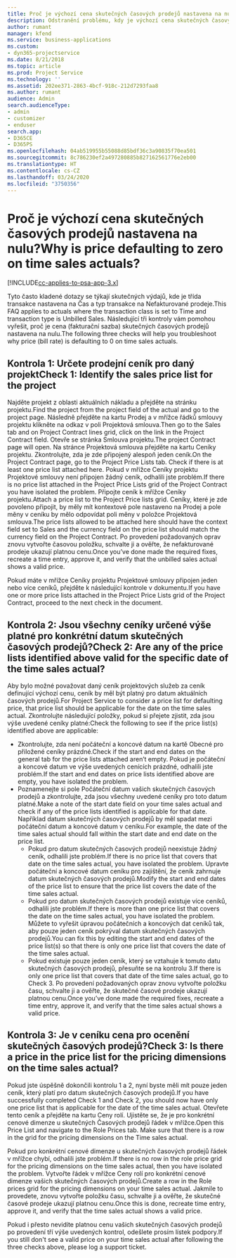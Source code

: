 ```yaml
---
title: Proč je výchozí cena skutečných časových prodejů nastavena na nulu?
description: Odstranění problému, kdy je výchozí cena skutečných časových prodejů nastavena na nulu.
author: rumant
manager: kfend
ms.service: business-applications
ms.custom:
- dyn365-projectservice
ms.date: 8/21/2018
ms.topic: article
ms.prod: Project Service
ms.technology: ''
ms.assetid: 202ee371-2863-4bcf-918c-212d7293faa8
ms.author: rumant
audience: Admin
search.audienceType:
- admin
- customizer
- enduser
search.app:
- D365CE
- D365PS
ms.openlocfilehash: 04ab519955b55088d85bdf36c3a90835f70ea501
ms.sourcegitcommit: 8c786230ef2a497280885b827162561776e2eb00
ms.translationtype: HT
ms.contentlocale: cs-CZ
ms.lasthandoff: 03/24/2020
ms.locfileid: "3750356"
---
```

# <a name="why-is-price-defaulting-to-zero-on-time-sales-actuals"></a><span data-ttu-id="2cdf9-103">Proč je výchozí cena skutečných časových prodejů nastavena na nulu?</span><span class="sxs-lookup"><span data-stu-id="2cdf9-103">Why is price defaulting to zero on time sales actuals?</span></span>

[!INCLUDE[cc-applies-to-psa-app-3.x](../includes/cc-applies-to-psa-app-3x.md)]

<span data-ttu-id="2cdf9-104">Tyto často kladené dotazy se týkají skutečných výdajů, kde je třída transakce nastavena na Čas a typ transakce na Nefakturované prodeje.</span><span class="sxs-lookup"><span data-stu-id="2cdf9-104">This FAQ applies to actuals where the transaction class is set to Time and transaction type is Unbilled Sales.</span></span> <span data-ttu-id="2cdf9-105">Následující tři kontroly vám pomohou vyřešit, proč je cena (fakturační sazba) skutečných časových prodejů nastavena na nulu.</span><span class="sxs-lookup"><span data-stu-id="2cdf9-105">The following three checks will help you troubleshoot why price (bill rate) is defaulting to 0 on time sales actuals.</span></span>

## <a name="check-1-identify-the-sales-price-list-for-the-project"></a><span data-ttu-id="2cdf9-106">Kontrola 1: Určete prodejní ceník pro daný projekt</span><span class="sxs-lookup"><span data-stu-id="2cdf9-106">Check 1: Identify the sales price list for the project</span></span>

<span data-ttu-id="2cdf9-107">Najděte projekt z oblasti aktuálních nákladu a přejděte na stránku projektu.</span><span class="sxs-lookup"><span data-stu-id="2cdf9-107">Find the project from the project field of the actual and go to the project page.</span></span> <span data-ttu-id="2cdf9-108">Následně přejděte na kartu Prodej a v mřížce řádků smlouvy projektu klikněte na odkaz v poli Projektová smlouva.</span><span class="sxs-lookup"><span data-stu-id="2cdf9-108">Then go to the Sales tab and on Project Contract lines grid, click on the link in the Project Contract field.</span></span> <span data-ttu-id="2cdf9-109">Otevře se stránka Smlouva projektu.</span><span class="sxs-lookup"><span data-stu-id="2cdf9-109">The project Contract page will open.</span></span> <span data-ttu-id="2cdf9-110">Na stránce Projektová smlouva přejděte na kartu Ceníky projektu. Zkontrolujte, zda je zde připojený alespoň jeden ceník.</span><span class="sxs-lookup"><span data-stu-id="2cdf9-110">On the Project Contract page, go to the Project Price Lists tab. Check if there is at least one price list attached here.</span></span> <span data-ttu-id="2cdf9-111">Pokud v mřížce Ceníky projektu Projektové smlouvy není připojen žádný ceník, odhalili jste problém.</span><span class="sxs-lookup"><span data-stu-id="2cdf9-111">If there is no price list attached in the Project Price Lists grid of the Project Contract you have isolated the problem.</span></span> <span data-ttu-id="2cdf9-112">Připojte ceník k mřížce Ceníky projektu.</span><span class="sxs-lookup"><span data-stu-id="2cdf9-112">Attach a price list to the Project Price lists grid.</span></span> <span data-ttu-id="2cdf9-113">Ceníky, které je zde povoleno připojit, by měly mít kontextové pole nastaveno na Prodej a pole měny v ceníku by mělo odpovídat poli měny v položce Projektová smlouva.</span><span class="sxs-lookup"><span data-stu-id="2cdf9-113">The price lists allowed to be attached here should have the context field set to Sales and the currency field on the price list should match the currency field on the Project Contract.</span></span> <span data-ttu-id="2cdf9-114">Po provedení požadovaných oprav znovu vytvořte časovou položku, schvalte ji a ověřte, že nefakturované prodeje ukazují platnou cenu.</span><span class="sxs-lookup"><span data-stu-id="2cdf9-114">Once you’ve done made the required fixes, recreate a time entry, approve it, and verify that the unbilled sales actual shows a valid price.</span></span> 

<span data-ttu-id="2cdf9-115">Pokud máte v mřížce Ceníky projektu Projektové smlouvy připojen jeden nebo více ceníků, přejděte k následující kontrole v dokumentu.</span><span class="sxs-lookup"><span data-stu-id="2cdf9-115">If you have one or more price lists attached in the Project Price Lists grid of the Project Contract, proceed to the next check in the document.</span></span>

## <a name="check-2-are-any-of-the-price-lists-identified-above-valid-for-the-specific-date-of-the-time-sales-actual"></a><span data-ttu-id="2cdf9-116">Kontrola 2: Jsou všechny ceníky určené výše platné pro konkrétní datum skutečných časových prodejů?</span><span class="sxs-lookup"><span data-stu-id="2cdf9-116">Check 2: Are any of the price lists identified above valid for the specific date of the time sales actual?</span></span>

<span data-ttu-id="2cdf9-117">Aby bylo možné považovat daný ceník projektových služeb za ceník definující výchozí cenu, ceník by měl být platný pro datum aktuálních časových prodejů.</span><span class="sxs-lookup"><span data-stu-id="2cdf9-117">For Project Service to consider a price list for defaulting price, that price list should be applicable for the date on the time sales actual.</span></span> <span data-ttu-id="2cdf9-118">Zkontrolujte následující položky, pokud si přejete zjistit, zda jsou výše uvedené ceníky platné:</span><span class="sxs-lookup"><span data-stu-id="2cdf9-118">Check the following to see if the price list(s) identified above are applicable:</span></span>
- <span data-ttu-id="2cdf9-119">Zkontrolujte, zda není počáteční a koncové datum na kartě Obecné pro přiložené ceníky prázdné.</span><span class="sxs-lookup"><span data-stu-id="2cdf9-119">Check if the start and end dates on the general tab for the price lists attached aren’t empty.</span></span> <span data-ttu-id="2cdf9-120">Pokud je počáteční a koncové datum ve výše uvedených cenících prázdné, odhalili jste problém.</span><span class="sxs-lookup"><span data-stu-id="2cdf9-120">If the start and end dates on price lists identified above are empty, you have isolated the problem.</span></span> 
- <span data-ttu-id="2cdf9-121">Poznamenejte si pole Počáteční datum vašich skutečných časových prodejů a zkontrolujte, zda jsou všechny uvedené ceníky pro toto datum platné.</span><span class="sxs-lookup"><span data-stu-id="2cdf9-121">Make a note of the start date field on your time sales actual and check if any of the price lists identified is applicable for that date.</span></span> <span data-ttu-id="2cdf9-122">Například datum skutečných časových prodejů by měl spadat mezi počáteční datum a koncové datum v ceníku.</span><span class="sxs-lookup"><span data-stu-id="2cdf9-122">For example, the date of the time sales actual should fall within the start date and end date on the price list.</span></span> 
    - <span data-ttu-id="2cdf9-123">Pokud pro datum skutečných časových prodejů neexistuje žádný ceník, odhalili jste problém.</span><span class="sxs-lookup"><span data-stu-id="2cdf9-123">If there is no price list that covers that date on the time sales actual, you have isolated the problem.</span></span> <span data-ttu-id="2cdf9-124">Upravte počáteční a koncové datum ceníku pro zajištění, že ceník zahrnuje datum skutečných časových prodejů.</span><span class="sxs-lookup"><span data-stu-id="2cdf9-124">Modify the start and end dates of the price list to ensure that the price list covers the date of the time sales actual.</span></span> 
    - <span data-ttu-id="2cdf9-125">Pokud pro datum skutečných časových prodejů existuje více ceníků, odhalili jste problém.</span><span class="sxs-lookup"><span data-stu-id="2cdf9-125">If there is more than one price list that covers the date on the time sales actual, you have isolated the problem.</span></span> <span data-ttu-id="2cdf9-126">Můžete to vyřešit úpravou počátečních a koncových dat ceníků tak, aby pouze jeden ceník pokrýval datum skutečných časových prodejů.</span><span class="sxs-lookup"><span data-stu-id="2cdf9-126">You can fix this by editing the start and end dates of the price list(s) so that there is only one price list that covers the date of the time sales actual.</span></span> 
    - <span data-ttu-id="2cdf9-127">Pokud existuje pouze jeden ceník, který se vztahuje k tomuto datu skutečných časových prodejů, přesuňte se na kontrolu 3.</span><span class="sxs-lookup"><span data-stu-id="2cdf9-127">If there is only one price list that covers that date of the time sales actual, go to Check 3.</span></span>
<span data-ttu-id="2cdf9-128">Po provedení požadovaných oprav znovu vytvořte položku času, schvalte ji a ověřte, že skutečné časové prodeje ukazují platnou cenu.</span><span class="sxs-lookup"><span data-stu-id="2cdf9-128">Once you’ve done made the required fixes, recreate a time entry, approve it, and verify that the time sales actual shows a valid price.</span></span>

## <a name="check-3-is-there-a-price-in-the-price-list-for-the-pricing-dimensions-on-the-time-sales-actual"></a><span data-ttu-id="2cdf9-129">Kontrola 3: Je v ceníku cena pro ocenění skutečných časových prodejů?</span><span class="sxs-lookup"><span data-stu-id="2cdf9-129">Check 3: Is there a price in the price list for the pricing dimensions on the time sales actual?</span></span>

<span data-ttu-id="2cdf9-130">Pokud jste úspěšně dokončili kontrolu 1 a 2, nyní byste měli mít pouze jeden ceník, který platí pro datum skutečných časových prodejů.</span><span class="sxs-lookup"><span data-stu-id="2cdf9-130">If you have successfully completed Check 1 and Check 2, you should now have only one price list that is applicable for the date of the time sales actual.</span></span> <span data-ttu-id="2cdf9-131">Otevřete tento ceník a přejděte na kartu Ceny rolí. Ujistěte se, že je pro konkrétní cenové dimenze u skutečných Časových prodejů řádek v mřížce.</span><span class="sxs-lookup"><span data-stu-id="2cdf9-131">Open this Price List and navigate to the Role Prices tab. Make sure that there is a row in the grid for the pricing dimensions on the Time sales actual.</span></span>

<span data-ttu-id="2cdf9-132">Pokud pro konkrétní cenové dimenze u skutečných časových prodejů řádek v mřížce chybí, odhalili jste problém.</span><span class="sxs-lookup"><span data-stu-id="2cdf9-132">If there is no row in the role price grid for the pricing dimensions on the time sales actual, then you have isolated the problem.</span></span> <span data-ttu-id="2cdf9-133">Vytvořte řádek v mřížce Ceny rolí pro konkrétní cenové dimenze vašich skutečných časových prodejů.</span><span class="sxs-lookup"><span data-stu-id="2cdf9-133">Create a row in the Role prices grid for the pricing dimensions on your time sales actual.</span></span> <span data-ttu-id="2cdf9-134">Jakmile to provedete, znovu vytvořte položku času, schvalte ji a ověřte, že skutečné časové prodeje ukazují platnou cenu.</span><span class="sxs-lookup"><span data-stu-id="2cdf9-134">Once this is done, recreate time entry, approve it, and verify that the time sales actual shows a valid price.</span></span>

<span data-ttu-id="2cdf9-135">Pokud i přesto nevidíte platnou cenu vašich skutečných časových prodejů po provedení tří výše uvedených kontrol, odešlete prosím lístek podpory.</span><span class="sxs-lookup"><span data-stu-id="2cdf9-135">If you still don't see a valid price on your time sales actual after following the three checks above, please log a support ticket.</span></span> 

